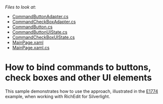 <!-- default file list -->
*Files to look at*:

* [CommandButtonAdapter.cs](./CS/SilverlightApplication102/CommandUIBindings/Adapters/CommandButtonAdapter.cs)
* [CommandCheckBoxAdapter.cs](./CS/SilverlightApplication102/CommandUIBindings/Adapters/CommandCheckBoxAdapter.cs)
* [CommandButton.cs](./CS/SilverlightApplication102/CommandUIBindings/Controls/CommandButton.cs)
* [CommandButtonUIState.cs](./CS/SilverlightApplication102/CommandUIBindings/UIState/CommandButtonUIState.cs)
* [CommandCheckBoxUIState.cs](./CS/SilverlightApplication102/CommandUIBindings/UIState/CommandCheckBoxUIState.cs)
* [MainPage.xaml](./CS/SilverlightApplication102/MainPage.xaml)
* [MainPage.xaml.cs](./CS/SilverlightApplication102/MainPage.xaml.cs)
<!-- default file list end -->
# How to bind commands to buttons, check boxes and other UI elements


<p>This sample demonstrates how to use the approach, illustrated in the <a href="https://www.devexpress.com/Support/Center/p/E1774">E1774</a> example, when working with RichEdit for Silverlight.</p>

<br/>


